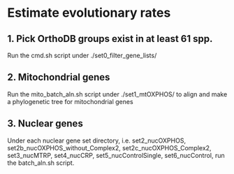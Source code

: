 # Estimate evolutionary rates

## 1. Pick OrthoDB groups exist in at least 61 spp.
 
Run the cmd.sh script under ./set0_filter_gene_lists/

## 2. Mitochondrial genes

Run the mito_batch_aln.sh script under ./set1_mtOXPHOS/ to align and make a phylogenetic tree for mitochondrial genes

## 3. Nuclear genes

Under each nuclear gene set directory, i.e. set2_nucOXPHOS, set2b_nucOXPHOS_without_Complex2, set2c_nucOXPHOS_Complex2, set3_nucMTRP, set4_nucCRP, set5_nucControlSingle, set6_nucControl, run the batch_aln.sh script. 
